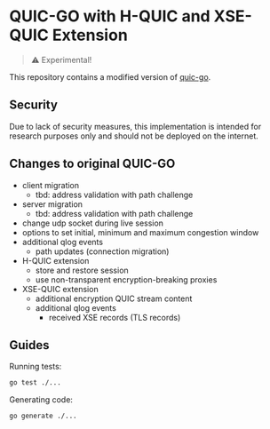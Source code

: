 # QUIC-GO with H-QUIC and XSE-QUIC Extension

> :warning: Experimental!

This repository contains a modified version of [quic-go](https://github.com/lucas-clemente/quic-go).

## Security
Due to lack of security measures, this implementation is intended for research purposes only and should not be deployed on the internet.

## Changes to original QUIC-GO
- client migration
  - tbd: address validation with path challenge
- server migration
  - tbd: address validation with path challenge
- change udp socket during live session
- options to set initial, minimum and maximum congestion window
- additional qlog events
  - path updates (connection migration)
- H-QUIC extension
  - store and restore session
  - use non-transparent encryption-breaking proxies
- XSE-QUIC extension
  - additional encryption QUIC stream content
  - additional qlog events
    - received XSE records (TLS records)

## Guides

Running tests:
```bash
go test ./...
```

Generating code:
```bash
go generate ./...
```
